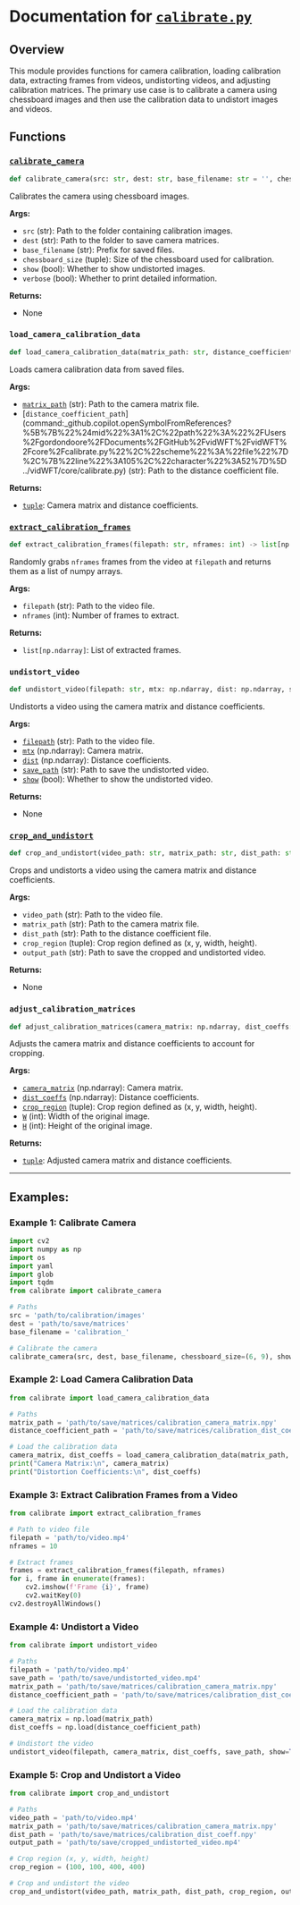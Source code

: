 # Documentation for [`calibrate.py`](../vidWFT/core/calibrate.py)

## Overview

This module provides functions for camera calibration, loading calibration data, extracting frames from videos, undistorting videos, and adjusting calibration matrices. The primary use case is to calibrate a camera using chessboard images and then use the calibration data to undistort images and videos.

## Functions

### [`calibrate_camera`](../vidWFT/core/calibrate.py)

```python
def calibrate_camera(src: str, dest: str, base_filename: str = '', chessboard_size: tuple = (6,9), show: bool = False, verbose: bool = False):
```

Calibrates the camera using chessboard images.

**Args:**
- `src` (str): Path to the folder containing calibration images.
- `dest` (str): Path to the folder to save camera matrices.
- `base_filename` (str): Prefix for saved files.
- `chessboard_size` (tuple): Size of the chessboard used for calibration.
- `show` (bool): Whether to show undistorted images.
- `verbose` (bool): Whether to print detailed information.

**Returns:**
- None

### `load_camera_calibration_data`

```python
def load_camera_calibration_data(matrix_path: str, distance_coefficient_path: str) -> tuple:
```

Loads camera calibration data from saved files.

**Args:**
- [`matrix_path`](../vidWFT/core/calibrate.py) (str): Path to the camera matrix file.
- [`distance_coefficient_path`](command:_github.copilot.openSymbolFromReferences?%5B%7B%22%24mid%22%3A1%2C%22path%22%3A%22%2FUsers%2Fgordondoore%2FDocuments%2FGitHub%2FvidWFT%2FvidWFT%2Fcore%2Fcalibrate.py%22%2C%22scheme%22%3A%22file%22%7D%2C%7B%22line%22%3A105%2C%22character%22%3A52%7D%5D ../vidWFT/core/calibrate.py) (str): Path to the distance coefficient file.

**Returns:**
- [`tuple`](../../../../.vscode/extensions/ms-python.vscode-pylance-2024.7.1/dist/typeshed-fallback/stdlib/builtins.pyi"): Camera matrix and distance coefficients.

### [`extract_calibration_frames`](../vidWFT/core/calibrate.py)

```python
def extract_calibration_frames(filepath: str, nframes: int) -> list[np.ndarray]:
```

Randomly grabs `nframes` frames from the video at `filepath` and returns them as a list of numpy arrays.

**Args:**
- `filepath` (str): Path to the video file.
- `nframes` (int): Number of frames to extract.

**Returns:**
- `list[np.ndarray]`: List of extracted frames.

### `undistort_video`

```python
def undistort_video(filepath: str, mtx: np.ndarray, dist: np.ndarray, save_path: str, show: bool = False):
```

Undistorts a video using the camera matrix and distance coefficients.

**Args:**
- [`filepath`](../vidWFT/core/calibrate.py) (str): Path to the video file.
- [`mtx`](../vidWFT/core/calibrate.py) (np.ndarray): Camera matrix.
- [`dist`](../vidWFT/core/calibrate.py) (np.ndarray): Distance coefficients.
- [`save_path`](../vidWFT/core/calibrate.py) (str): Path to save the undistorted video.
- [`show`](../vidWFT/core/calibrate.py) (bool): Whether to show the undistorted video.

**Returns:**
- None

### [`crop_and_undistort`](../vidWFT/core/calibrate.py)

```python
def crop_and_undistort(video_path: str, matrix_path: str, dist_path: str, crop_region: tuple, output_path: str):
```

Crops and undistorts a video using the camera matrix and distance coefficients.

**Args:**
- `video_path` (str): Path to the video file.
- `matrix_path` (str): Path to the camera matrix file.
- `dist_path` (str): Path to the distance coefficient file.
- `crop_region` (tuple): Crop region defined as (x, y, width, height).
- `output_path` (str): Path to save the cropped and undistorted video.

**Returns:**
- None

### `adjust_calibration_matrices`

```python
def adjust_calibration_matrices(camera_matrix: np.ndarray, dist_coeffs: np.ndarray, crop_region: tuple, W: int, H: int) -> tuple:
```

Adjusts the camera matrix and distance coefficients to account for cropping.

**Args:**
- [`camera_matrix`](../vidWFT/core/calibrate.py) (np.ndarray): Camera matrix.
- [`dist_coeffs`](../vidWFT/core/calibrate.py) (np.ndarray): Distance coefficients.
- [`crop_region`](../vidWFT/core/calibrate.py) (tuple): Crop region defined as (x, y, width, height).
- [`W`](../vidWFT/core/calibrate.py) (int): Width of the original image.
- [`H`](../vidWFT/core/calibrate.py) (int): Height of the original image.

**Returns:**
- [`tuple`](../../../../.vscode/extensions/ms-python.vscode-pylance-2024.7.1/dist/typeshed-fallback/stdlib/builtins.pyi"): Adjusted camera matrix and distance coefficients.

_____

## Examples:

### Example 1: Calibrate Camera
```python
import cv2
import numpy as np
import os
import yaml
import glob
import tqdm
from calibrate import calibrate_camera

# Paths
src = 'path/to/calibration/images'
dest = 'path/to/save/matrices'
base_filename = 'calibration_'

# Calibrate the camera
calibrate_camera(src, dest, base_filename, chessboard_size=(6, 9), show=True, verbose=True)
```

### Example 2: Load Camera Calibration Data
```python
from calibrate import load_camera_calibration_data

# Paths
matrix_path = 'path/to/save/matrices/calibration_camera_matrix.npy'
distance_coefficient_path = 'path/to/save/matrices/calibration_dist_coeff.npy'

# Load the calibration data
camera_matrix, dist_coeffs = load_camera_calibration_data(matrix_path, distance_coefficient_path)
print("Camera Matrix:\n", camera_matrix)
print("Distortion Coefficients:\n", dist_coeffs)
```

### Example 3: Extract Calibration Frames from a Video
```python
from calibrate import extract_calibration_frames

# Path to video file
filepath = 'path/to/video.mp4'
nframes = 10

# Extract frames
frames = extract_calibration_frames(filepath, nframes)
for i, frame in enumerate(frames):
    cv2.imshow(f'Frame {i}', frame)
    cv2.waitKey(0)
cv2.destroyAllWindows()
```

### Example 4: Undistort a Video
```python
from calibrate import undistort_video

# Paths
filepath = 'path/to/video.mp4'
save_path = 'path/to/save/undistorted_video.mp4'
matrix_path = 'path/to/save/matrices/calibration_camera_matrix.npy'
distance_coefficient_path = 'path/to/save/matrices/calibration_dist_coeff.npy'

# Load the calibration data
camera_matrix = np.load(matrix_path)
dist_coeffs = np.load(distance_coefficient_path)

# Undistort the video
undistort_video(filepath, camera_matrix, dist_coeffs, save_path, show=True)
```

### Example 5: Crop and Undistort a Video
```python
from calibrate import crop_and_undistort

# Paths
video_path = 'path/to/video.mp4'
matrix_path = 'path/to/save/matrices/calibration_camera_matrix.npy'
dist_path = 'path/to/save/matrices/calibration_dist_coeff.npy'
output_path = 'path/to/save/cropped_undistorted_video.mp4'

# Crop region (x, y, width, height)
crop_region = (100, 100, 400, 400)

# Crop and undistort the video
crop_and_undistort(video_path, matrix_path, dist_path, crop_region, output_path)
```
